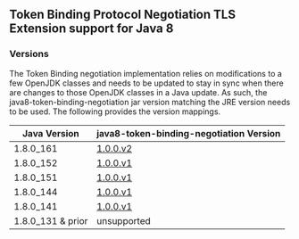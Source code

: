 ## Token Binding Protocol Negotiation TLS Extension support for Java 8


### Versions
The Token Binding negotiation implementation relies on modifications to a few OpenJDK classes and needs to be updated to stay in sync when there are changes to those OpenJDK classes in a Java update. As such, the java8-token-binding-negotiation jar version matching the JRE version needs to be used. The following provides the version mappings.

| Java Version  | java8-token-binding-negotiation Version
| ------------- |-------------
| 1.8.0_161 | [1.0.0.v2]
| 1.8.0_152 | [1.0.0.v1]
| 1.8.0_151 | [1.0.0.v1]
| 1.8.0_144 | [1.0.0.v1]
| 1.8.0_141 | [1.0.0.v1]
| 1.8.0_131 & prior | unsupported

[1.0.0.v2]:https://github.com/pingidentity/java8-token-binding-negotiation/releases/tag/java8-token-binding-negotiation-1.0.0.v2

[1.0.0.v1]:https://github.com/pingidentity/java8-token-binding-negotiation/releases/tag/java8-token-binding-negotiation-1.0.0.v1
